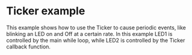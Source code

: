 # Ticker example

This example shows how to use the Ticker to cause periodic events, like blinking an LED on and Off at a certain rate. In this example LED1 is controlled by the main while loop, while LED2 is controlled by the Ticker callback function.
